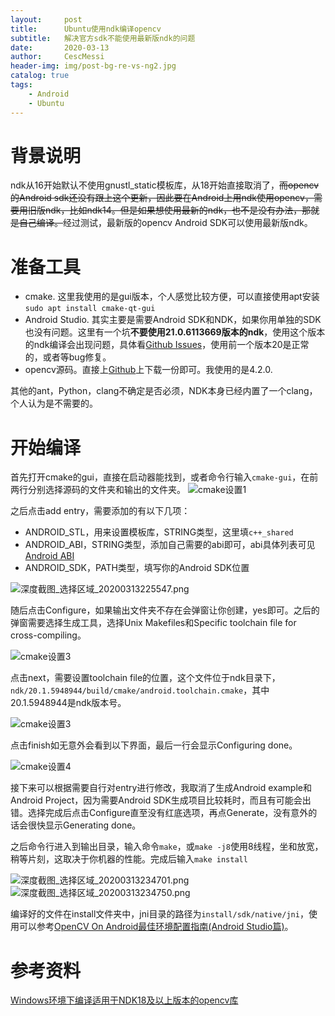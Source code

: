 ```yaml
---
layout:     post
title:      Ubuntu使用ndk编译opencv
subtitle:   解决官方sdk不能使用最新版ndk的问题
date:       2020-03-13
author:     CescMessi
header-img: img/post-bg-re-vs-ng2.jpg
catalog: true
tags:
    - Android
    - Ubuntu
---
```


# 背景说明
ndk从16开始默认不使用gnustl_static模板库，从18开始直接取消了，~~而opencv的Android sdk还没有跟上这个更新，因此要在Android上用ndk使用opencv，需要用旧版ndk，比如ndk14。但是如果想使用最新的ndk，也不是没有办法，那就是自己编译。~~经过测试，最新版的opencv Android SDK可以使用最新版ndk。

# 准备工具
- cmake. 这里我使用的是gui版本，个人感觉比较方便，可以直接使用apt安装`sudo apt install cmake-qt-gui`
- Android Studio. 其实主要是需要Android SDK和NDK，如果你用单独的SDK也没有问题。这里有一个坑**不要使用21.0.6113669版本的ndk**，使用这个版本的ndk编译会出现问题，具体看[Github Issues](https://github.com/android/ndk/issues/1179)，使用前一个版本20是正常的，或者等bug修复。
- opencv源码。直接上[Github](https://github.com/opencv/opencv)上下载一份即可。我使用的是4.2.0.

其他的ant，Python，clang不确定是否必须，NDK本身已经内置了一个clang，个人认为是不需要的。

# 开始编译
首先打开cmake的gui，直接在启动器能找到，或者命令行输入`cmake-gui`，在前两行分别选择源码的文件夹和输出的文件夹。
![cmake设置1](https://i.loli.net/2020/03/13/vFRGHtbnIlVL8sM.png)

之后点击add entry，需要添加的有以下几项：
- ANDROID_STL，用来设置模板库，STRING类型，这里填`c++_shared`
- ANDROID_ABI，STRING类型，添加自己需要的abi即可，abi具体列表可见[Android ABI](https://developer.android.com/ndk/guides/abis)
- ANDROID_SDK，PATH类型，填写你的Android SDK位置


![深度截图_选择区域_20200313225547.png](https://i.loli.net/2020/03/13/XxEoRvmQSh8FNlz.png)

随后点击Configure，如果输出文件夹不存在会弹窗让你创建，yes即可。之后的弹窗需要选择生成工具，选择Unix Makefiles和Specific toolchain file for cross-compiling。

![cmake设置3](https://i.loli.net/2020/03/13/ueNsrLyXVD3Aivd.png)

点击next，需要设置toolchain file的位置，这个文件位于ndk目录下，`ndk/20.1.5948944/build/cmake/android.toolchain.cmake`，其中20.1.5948944是ndk版本号。

![cmake设置3](https://i.loli.net/2020/03/13/FtxI6gTqGCzXPJ9.png)

点击finish如无意外会看到以下界面，最后一行会显示Configuring done。

![cmake设置4](https://i.loli.net/2020/03/13/xcy3d81Y9irlBOQ.png)

接下来可以根据需要自行对entry进行修改，我取消了生成Android example和Android Project，因为需要Android SDK生成项目比较耗时，而且有可能会出错。选择完成后点击Configure直至没有红底选项，再点Generate，没有意外的话会很快显示Generating done。

之后命令行进入到输出目录，输入命令`make`，或`make -j8`使用8线程，坐和放宽，稍等片刻，这取决于你机器的性能。完成后输入`make install`

![深度截图_选择区域_20200313234701.png](https://i.loli.net/2020/03/13/HmNaC7i1qzKDcEJ.png)
![深度截图_选择区域_20200313234750.png](https://i.loli.net/2020/03/13/SThfKkb5VBCUuMg.png)

编译好的文件在install文件夹中，jni目录的路径为`install/sdk/native/jni`，使用可以参考[OpenCV On Android最佳环境配置指南(Android Studio篇)](https://www.jianshu.com/p/6e16c0429044)。

# 参考资料
[Windows环境下编译适用于NDK18及以上版本的opencv库](https://www.qingtingip.com/h_235673.html)
